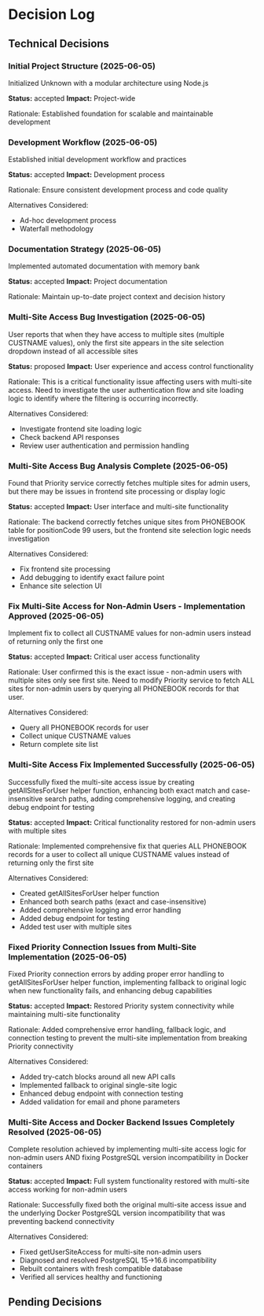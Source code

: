 # Decision Log

## Technical Decisions

### Initial Project Structure (2025-06-05)
Initialized Unknown with a modular architecture using Node.js

**Status:** accepted
**Impact:** Project-wide

Rationale:
Established foundation for scalable and maintainable development




### Development Workflow (2025-06-05)
Established initial development workflow and practices

**Status:** accepted
**Impact:** Development process

Rationale:
Ensure consistent development process and code quality

Alternatives Considered:
- Ad-hoc development process
- Waterfall methodology



### Documentation Strategy (2025-06-05)
Implemented automated documentation with memory bank

**Status:** accepted
**Impact:** Project documentation

Rationale:
Maintain up-to-date project context and decision history

### Multi-Site Access Bug Investigation (2025-06-05)
User reports that when they have access to multiple sites (multiple CUSTNAME values), only the first site appears in the site selection dropdown instead of all accessible sites

**Status:** proposed
**Impact:** User experience and access control functionality

Rationale:
This is a critical functionality issue affecting users with multi-site access. Need to investigate the user authentication flow and site loading logic to identify where the filtering is occurring incorrectly.

Alternatives Considered:
- Investigate frontend site loading logic
- Check backend API responses
- Review user authentication and permission handling

### Multi-Site Access Bug Analysis Complete (2025-06-05)
Found that Priority service correctly fetches multiple sites for admin users, but there may be issues in frontend site processing or display logic

**Status:** accepted
**Impact:** User interface and multi-site functionality

Rationale:
The backend correctly fetches unique sites from PHONEBOOK table for positionCode 99 users, but the frontend site selection logic needs investigation

Alternatives Considered:
- Fix frontend site processing
- Add debugging to identify exact failure point
- Enhance site selection UI

### Fix Multi-Site Access for Non-Admin Users - Implementation Approved (2025-06-05)
Implement fix to collect all CUSTNAME values for non-admin users instead of returning only the first one

**Status:** accepted
**Impact:** Critical user access functionality

Rationale:
User confirmed this is the exact issue - non-admin users with multiple sites only see first site. Need to modify Priority service to fetch ALL sites for non-admin users by querying all PHONEBOOK records for that user.

Alternatives Considered:
- Query all PHONEBOOK records for user
- Collect unique CUSTNAME values
- Return complete site list

### Multi-Site Access Fix Implemented Successfully (2025-06-05)
Successfully fixed the multi-site access issue by creating getAllSitesForUser helper function, enhancing both exact match and case-insensitive search paths, adding comprehensive logging, and creating debug endpoint for testing

**Status:** accepted
**Impact:** Critical functionality restored for non-admin users with multiple sites

Rationale:
Implemented comprehensive fix that queries ALL PHONEBOOK records for a user to collect all unique CUSTNAME values instead of returning only the first site

Alternatives Considered:
- Created getAllSitesForUser helper function
- Enhanced both search paths (exact and case-insensitive)
- Added comprehensive logging and error handling
- Added debug endpoint for testing
- Added test user with multiple sites

### Fixed Priority Connection Issues from Multi-Site Implementation (2025-06-05)
Fixed Priority connection errors by adding proper error handling to getAllSitesForUser helper function, implementing fallback to original logic when new functionality fails, and enhancing debug capabilities

**Status:** accepted
**Impact:** Restored Priority system connectivity while maintaining multi-site functionality

Rationale:
Added comprehensive error handling, fallback logic, and connection testing to prevent the multi-site implementation from breaking Priority connectivity

Alternatives Considered:
- Added try-catch blocks around all new API calls
- Implemented fallback to original single-site logic
- Enhanced debug endpoint with connection testing
- Added validation for email and phone parameters

### Multi-Site Access and Docker Backend Issues Completely Resolved (2025-06-05)
Complete resolution achieved by implementing multi-site access logic for non-admin users AND fixing PostgreSQL version incompatibility in Docker containers

**Status:** accepted
**Impact:** Full system functionality restored with multi-site access working for non-admin users

Rationale:
Successfully fixed both the original multi-site access issue and the underlying Docker PostgreSQL version incompatibility that was preventing backend connectivity

Alternatives Considered:
- Fixed getUserSiteAccess for multi-site non-admin users
- Diagnosed and resolved PostgreSQL 15→16.6 incompatibility
- Rebuilt containers with fresh compatible database
- Verified all services healthy and functioning

## Pending Decisions
